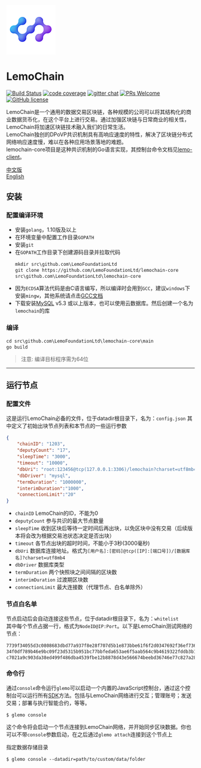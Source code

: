 ![Logo of the project](./logo.png)

# LemoChain
[![Build Status](https://travis-ci.org/LemoFoundationLtd/lemochain-core.svg?branch=master)](https://travis-ci.org/LemoFoundationLtd/lemochain-core)
[![code coverage](https://img.shields.io/coveralls/LemoFoundationLtd/lemochain-core.svg?style=flat-square)](https://coveralls.io/r/LemoFoundationLtd/lemochain-core)
[![gitter chat](https://img.shields.io/gitter/room/LemoFoundationLtd/lemochain-core.svg?style=flat-square)](https://gitter.im/LemoFoundationLtd/lemochain-core)
[![PRs Welcome](https://img.shields.io/badge/PRs-welcome-brightgreen.svg?style=flat-square)](http://makeapullrequest.com)
[![GitHub license](https://img.shields.io/badge/license-LGPL3.0-blue.svg?style=flat-square)](https://github.com/LemoFoundationLtd/lemochain-core/blob/master/LICENSE)

LemoChain是一个通用的数据交易区块链，各种规模的公司可以将其结构化的商业数据货币化，在这个平台上进行交易。通过加强区块链与日常商业的相关性，LemoChain将加速区块链技术融入我们的日常生活。  
LemoChain独创的DPoVP共识机制具有高响应速度的特性，解决了区块链分布式网络响应速度慢，难以在各种应用场景落地的难题。  
lemochain-core项目是这种共识机制的Go语言实现，其控制台命令文档见[lemo-client](https://github.com/LemoFoundationLtd/lemo-client)。  

[中文版](https://github.com/LemoFoundationLtd/lemochain-core/blob/master/README_zh.md)  
[English](https://github.com/LemoFoundationLtd/lemochain-core/blob/master/README.md)


## 安装


### 配置编译环境
- 安装`golang`，1.10版及以上
- 在环境变量中配置工作目录`GOPATH`
- 安装`git`
- 在`GOPATH`工作目录下创建源码目录并拉取代码
    ```
    mkdir src\github.com\LemoFoundationLtd
    git clone https://github.com/LemoFoundationLtd/lemochain-core src\github.com\LemoFoundationLtd\lemochain-core
    ```
- 因为`ECDSA`算法代码是由C语言编写，所以编译时会用到`GCC`，建议`windows`下安装`mingw`，其他系统请点击[GCC文档](https://gcc.gnu.org/install)
- 下载安装[MySQL](https://dev.mysql.com/downloads/installer/) v5.3 或以上版本，也可以使用云数据库。然后创建一个名为`lemochain`的库

### 编译
```
cd src\github.com\LemoFoundationLtd\lemochain-core\main
go build
```
> 注意: 编译目标程序需为64位

---

## 运行节点

### 配置文件
这是运行LemoChain必备的文件，位于datadir根目录下，名为：`config.json`
其中定义了初始出块节点列表和本节点的一些运行参数
```json
{
	"chainID": "1203",
	"deputyCount": "17",
	"sleepTime": "3000",
	"timeout": "10000",
	"dbUri": "root:123456@tcp(127.0.0.1:3306)/lemochain?charset=utf8mb4",
	"dbDriver": "mysql",
	"termDuration": "1000000",
	"interimDuration":"1000",
	"connectionLimit":"20"
}
```
- `chainID` LemoChain的ID，不能为0
- `deputyCount` 参与共识的最大节点数量
- `sleepTime` 收到区块后等待一定时间后再出块，以免区块中没有交易（后续版本将会改为根据交易池状态决定是否出块）
- `timeout` 各节点出块的超时时间，不能小于3秒(3000毫秒)
- `dbUri` 数据库连接地址。格式为`[用户名]:[密码]@tcp([IP]:[端口号])/[数据库名]?charset=utf8mb4`
- `dbDriver` 数据库类型
- `termDuration` 两个快照块之间间隔的区块数
- `interimDuration` 过渡期区块数
- `connectionLimit` 最大连接数（代理节点、白名单除外）

### 节点白名单
节点启动后会自动连接这些节点，位于datadir根目录下，名为：`whitelist`  
其中每个节点占据一行，格式为`NodeID@IP:Port`。以下是LemoChain测试网络的节点：
```
7739f34055d3c0808683dbd77a937f8e28f707d5b1e873bbe61f6f2d0347692f36ef736f342fb5ce4710f7e337f062cc2110d134b63a9575f78cb167bfae2f43@149.28.25.8:7003
34f0df789b46e9bc09f23d5315b951bc77bbfeda653ae6f5aab564c9b4619322fddb3b1f28d1c434250e9d4dd8f51aa8334573d7281e4d63baba913e9fa6908f@45.77.121.107:7003
c7021a9c903da38ed499f486dba4539fbe12b8878d43e566674beebd36746e77c827a2849db3c1289e0adf25fce294253be5e7c9bb65d0b94cf8a7ec34c91468@149.28.68.93:7007
```

### 命令行
通过`console`命令运行`glemo`可以启动一个内置的JavaScript控制台，通过这个控制台可以运行所有[SDK](https://github.com/LemoFoundationLtd/lemo-client)方法。包括与LemoChain网络进行交互；管理账号；发送交易；部署与执行智能合约，等等。
```
$ glemo console
```
这个命令将会启动一个节点连接到LemoChain网络，并开始同步区块数据。你也可以不带`console`参数启动，在之后通过`glemo attach`连接到这个节点上

指定数据存储目录
```
$ glemo console --datadir=path/to/custom/data/folder
```

